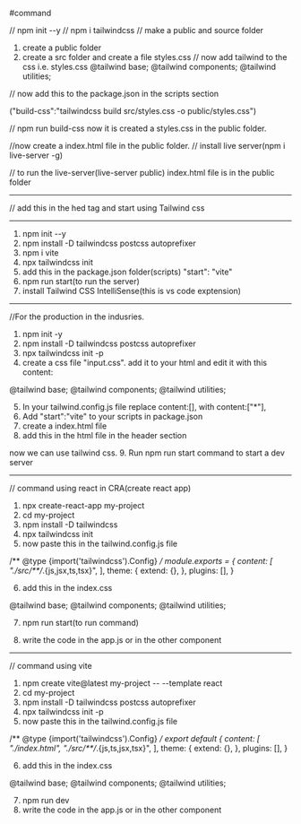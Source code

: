 #command

// npm init --y
// npm i tailwindcss
// make a public and source folder
1. create a public folder
2. create a src folder and create a file styles.css
// now add tailwind to the css i.e. styles.css
@tailwind base;
@tailwind components;
@tailwind utilities;

// now add this to the package.json in the scripts section

("build-css":"tailwindcss build src/styles.css -o public/styles.css")

// npm run build-css
now it is created a styles.css in the public folder.

//now create a index.html file in the public folder.
// install live server(npm i live-server -g)

// to run the live-server(live-server public)
index.html file is in the public folder

--------------------------------------------------------------------------------------------------------------------------------------------

// add this in the hed tag and start using Tailwind css

<script src="https://cdn.tailwindcss.com"></script>

--------------------------------------------------------------------------------------------------------------------------

1. npm init --y
2. npm install -D tailwindcss postcss autoprefixer
3. npm i vite
4. npx tailwindcss init
5. add this in the package.json folder(scripts)
"start": "vite"
6. npm run start(to run the server)
7. install Tailwind CSS IntelliSense(this is vs code exptension)
-----------------------------------------------------------------------------------------------------------------------------
//For the production in the indusries.

1. npm init -y
2. npm install -D tailwindcss postcss autoprefixer
3. npx tailwindcss init -p
4. create a css file "input.css". add it to your html and edit it with this content:

@tailwind base;
@tailwind components;
@tailwind utilities;


5. In your tailwind.config.js file replace content:[], with content:["*"],
6. Add "start":"vite" to your scripts in package.json
7. create a index.html file
8.  add this in the html file in the header section

<script src="https://cdn.tailwindcss.com"></script>

now we can use tailwind css.
9. Run npm run start command to start a dev server

---------------------------------------------------------------------------------------------------------------------------
// command using react in CRA(create react app)

1. npx create-react-app my-project
2. cd my-project
3. npm install -D tailwindcss
4. npx tailwindcss init
5. now paste this in the tailwind.config.js file

/** @type {import('tailwindcss').Config} */
module.exports = {
  content: [
    "./src/**/*.{js,jsx,ts,tsx}",
  ],
  theme: {
    extend: {},
  },
  plugins: [],
}

6. add this in the index.css

@tailwind base;
@tailwind components;
@tailwind utilities;

7. npm run start(to run command)

8. write the code in the app.js or in the other component

----------------------------------------------------------------------------------------------------------------------------

// command using vite
1. npm create vite@latest my-project -- --template react
2. cd my-project
3. npm install -D tailwindcss postcss autoprefixer
4. npx tailwindcss init -p
5. now paste this in the tailwind.config.js file


/** @type {import('tailwindcss').Config} */
export default {
  content: [
    "./index.html",
    "./src/**/*.{js,ts,jsx,tsx}",
  ],
  theme: {
    extend: {},
  },
  plugins: [],
}

6. add this in the index.css

@tailwind base;
@tailwind components;
@tailwind utilities;

7. npm run dev
8. write the code in the app.js or in the other component

